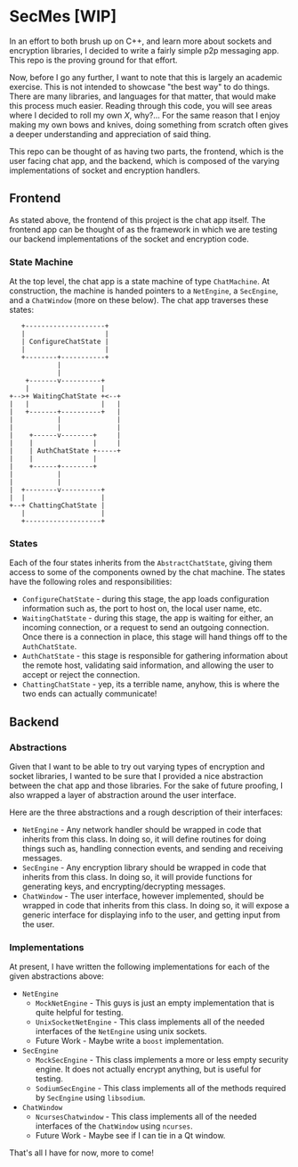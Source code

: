 # SecMes [WIP]
In an effort to both brush up on C++, and learn more about sockets and
encryption libraries, I decided to write a fairly simple p2p messaging app. This
repo is the proving ground for that effort.

Now, before I go any further, I want to note that this is largely an academic
exercise. This is not intended to showcase "the best way" to do things. There
are many libraries, and languages for that matter, that would make this process
much easier. Reading through this code, you will see areas where I decided to
roll my own *X*, why?... For the same reason that I enjoy making my own bows
and knives, doing something from scratch often gives a deeper understanding and
appreciation of said thing.

This repo can be thought of as having two parts, the frontend, which is the
user facing chat app, and the backend, which is composed of the varying
implementations of socket and encryption handlers.

## Frontend
As stated above, the frontend of this project is the chat app itself. The
frontend app can be thought of as the framework in which we are testing our
backend implementations of the socket and encryption code. 

### State Machine
At the top level, the chat app is a state machine of type `ChatMachine`. At
construction, the machine is handed pointers to a `NetEngine`, a `SecEngine`,
and a `ChatWindow` (more on these below). The chat app traverses these states:
```
   +--------------------+
   |                    |
   | ConfigureChatState |
   |                    |
   +--------+-----------+
            |
            |
    +-------v----------+
    |                  |
+-->+ WaitingChatState +<--+
|   |                  |   |
|   +-------+----------+   |
|           |              |
|           |              |
|    +------v--------+     |
|    |               |     |
|    | AuthChatState +-----+
|    |               |
|    +------+--------+
|           |
|           |
|  +--------v----------+
|  |                   |
+--+ ChattingChatState |
   |                   |
   +-------------------+

```
### States
Each of the four states inherits from the `AbstractChatState`, giving them
access to some of the components owned by the chat machine. The states have the
following roles and responsibilities:
* `ConfigureChatState` - during this stage, the app loads configuration
information such as, the port to host on, the local user name, etc.
* `WaitingChatState` - during this stage, the app is waiting for either, an
incoming connection, or a request to send an outgoing connection. Once there is
a connection in place, this stage will hand things off to the `AuthChatState`.
* `AuthChatState` - this stage is responsible for gathering information about
the remote host, validating said information, and allowing the user to accept
or reject the connection.
* `ChattingChatState` - yep, its a terrible name, anyhow, this is where the two
ends can actually communicate!

## Backend
### Abstractions
Given that I want to be able to try out varying types of encryption and socket
libraries, I wanted to be sure that I provided a nice abstraction between the
chat app and those libraries. For the sake of future proofing, I also wrapped
a layer of abstraction around the user interface.

Here are the three abstractions and a rough description of their interfaces:
* `NetEngine` - Any network handler should be wrapped in code that inherits from
this class. In doing so, it will define routines for doing things such as,
handling connection events, and sending and receiving messages.
* `SecEngine` - Any encryption library should be wrapped in code that inherits
from this class. In doing so, it will provide functions for generating keys, and
encrypting/decrypting messages.
* `ChatWindow` - The user interface, however implemented, should be wrapped in
code that inherits from this class. In doing so, it will expose a generic
interface for displaying info to the user, and getting input from the user.

### Implementations
At present, I have written the following implementations for each of the given
abstractions above:
* `NetEngine`
    * `MockNetEngine` - This guys is just an empty implementation that is quite
helpful for testing.
    * `UnixSocketNetEngine` - This class implements all of the needed interfaces
of the `NetEngine` using unix sockets.
    * Future Work - Maybe write a `boost` implementation.
* `SecEngine`
    * `MockSecEngine` - This class implements a more or less empty security
engine. It does not actually encrypt anything, but is useful for testing.
    * `SodiumSecEngine` - This class implements all of the methods required by
`SecEngine` using `libsodium`.
* `ChatWindow`
    * `NcursesChatwindow` - This class implements all of the needed interfaces
of the `ChatWindow` using `ncurses`.
    * Future Work - Maybe see if I can tie in a Qt window.

That's all I have for now, more to come!
